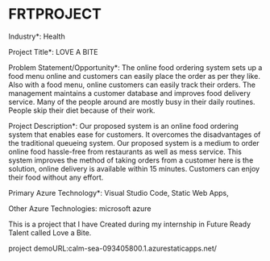 # FRTPROJECT
Industry*:
Health

Project Title*:
LOVE A BITE

Problem Statement/Opportunity*:
The online food ordering system sets up a food menu online and customers can easily place the order as per they like. Also with a food menu, online customers can easily track their orders. The management maintains a customer database and improves food delivery service. Many of the people around are mostly busy in their daily routines. People skip their diet because of their work.

Project Description*:
Our proposed system is an online food ordering system that enables ease for customers. It overcomes the disadvantages of the traditional queueing system. Our proposed system is a medium to order online food hassle-free from restaurants as well as mess service. This system improves the method of taking orders from a customer here is the solution, online delivery is available within 15 minutes. Customers can enjoy their food without any effort.

Primary Azure Technology*:
Visual Studio Code, Static Web Apps,

Other Azure Technologies:
microsoft azure

This is a project that I have Created during my internship in Future Ready Talent called Love a Bite.

project demoURL:calm-sea-093405800.1.azurestaticapps.net/
